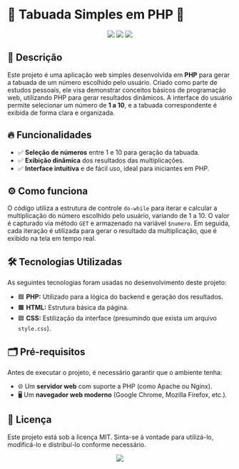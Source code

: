 # 🌟 **Tabuada Simples em PHP** 🌟

<p align="center">
  <img src="https://img.shields.io/badge/PHP-%23777BB4.svg?style=for-the-badge&logo=php&logoColor=white"/>
  <img src="https://img.shields.io/badge/HTML-%23E34F26.svg?style=for-the-badge&logo=html5&logoColor=white"/>
  <img src="https://img.shields.io/badge/CSS-%231572B6.svg?style=for-the-badge&logo=css3&logoColor=white"/>
</p>

## 📜 **Descrição**
Este projeto é uma aplicação web simples desenvolvida em **PHP** para gerar a tabuada de um número escolhido pelo usuário. Criado como parte de estudos pessoais, ele visa demonstrar conceitos básicos de programação web, utilizando PHP para gerar resultados dinâmicos. A interface do usuário permite selecionar um número de **1 a 10**, e a tabuada correspondente é exibida de forma clara e organizada.

## 🔥 **Funcionalidades**
- ✅ **Seleção de números** entre 1 e 10 para geração da tabuada.
- ✅ **Exibição dinâmica** dos resultados das multiplicações.
- ✅ **Interface intuitiva** e de fácil uso, ideal para iniciantes em PHP.

## ⚙️ **Como funciona**
O código utiliza a estrutura de controle `do-while` para iterar e calcular a multiplicação do número escolhido pelo usuário, variando de 1 a 10. O valor é capturado via método `GET` e armazenado na variável `$numero`. Em seguida, cada iteração é utilizada para gerar o resultado da multiplicação, que é exibido na tela em tempo real.


## 🛠️ **Tecnologias Utilizadas**
As seguintes tecnologias foram usadas no desenvolvimento deste projeto:

- 🟦 **PHP:** Utilizado para a lógica do backend e geração dos resultados.
- 🟧 **HTML:** Estrutura básica da página.
- 🟦 **CSS:** Estilização da interface (presumindo que exista um arquivo `style.css`).

## 🗂️ **Pré-requisitos**
Antes de executar o projeto, é necessário garantir que o ambiente tenha:

- 🌐 Um **servidor web** com suporte a PHP (como Apache ou Nginx).
- 🖥️ Um **navegador web moderno** (Google Chrome, Mozilla Firefox, etc.).

## 📄 Licença
Este projeto está sob a licença MIT. Sinta-se à vontade para utilizá-lo, modificá-lo e distribuí-lo conforme necessário.
<p align="center"> <img src="https://img.shields.io/badge/Feito%20com%20%E2%9D%A4%20por-Renan%20Augusto-red?style=for-the-badge"/> </p>


